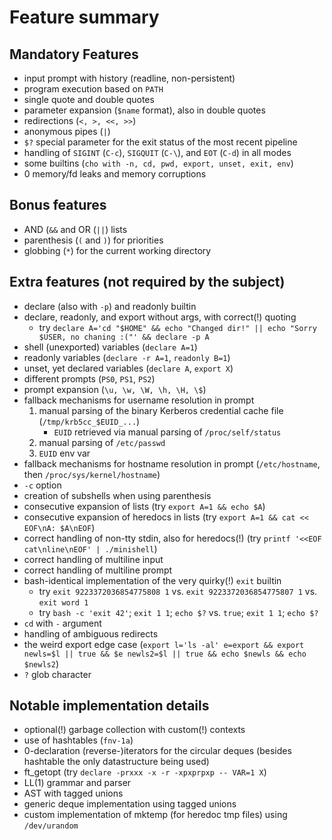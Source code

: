 # Feature summary
## Mandatory Features
- input prompt with history (readline, non-persistent)
- program execution based on `PATH`
- single quote and double quotes
- parameter expansion (`$name` format), also in double quotes
- redirections (`<, >, <<, >>`)
- anonymous pipes (`|`)
- `$?` special parameter for the exit status of the most recent pipeline
- handling of `SIGINT` (`C-c`), `SIGQUIT` (`C-\`), and `EOT` (`C-d`) in all modes
- some builtins (`cho with -n, cd, pwd, export, unset, exit, env`)
- 0 memory/fd leaks and memory corruptions

## Bonus features
- AND (`&&` and OR (`||`) lists
- parenthesis (`(` and `)`) for priorities
- globbing (`*`) for the current working directory

## Extra features (not required by the subject)
- declare (also with `-p`) and readonly builtin
- declare, readonly, and export without args, with correct(!) quoting
    - try `declare A='cd "$HOME" && echo "Changed dir!" || echo "Sorry $USER, no chaning :("' && declare -p A`
- shell (unexported) variables (`declare A=1`)
- readonly variables (`declare -r A=1`, `readonly B=1`)
- unset, yet declared variables (`declare A`, `export X`)
- different prompts (`PS0`, `PS1`, `PS2`)
- prompt expansion (`\u, \w, \W, \h, \H, \$`)
- fallback mechanisms for username resolution in prompt
    1. manual parsing of the binary Kerberos credential cache file (`/tmp/krb5cc_$EUID_...`)
        - `EUID` retrieved via manual parsing of `/proc/self/status`
    2. manual parsing of `/etc/passwd`
    3. `EUID` env var
- fallback mechanisms for hostname resolution in prompt (`/etc/hostname`, then `/proc/sys/kernel/hostname`)
- `-c` option
- creation of subshells when using parenthesis
- consecutive expansion of lists (try `export A=1 && echo $A`)
- consecutive expansion of heredocs in lists (try `export A=1 && cat << EOF\nA: $A\nEOF`)
- correct handling of non-tty stdin, also for heredocs(!) (try `printf '<<EOF cat\nline\nEOF' | ./minishell`)
- correct handling of multiline input
- correct handling of multiline prompt
- bash-identical implementation of the very quirky(!) `exit` builtin
    - try `exit 9223372036854775808 1` vs. `exit 9223372036854775807 1` vs. `exit word 1`
    - try `bash -c 'exit 42'`; `exit 1 1`; `echo $?` vs. `true`; `exit 1 1`; `echo $?`
- `cd` with `-` argument
- handling of ambiguous redirects
- the weird export edge case (`export l='ls -al' e=export && export newls=$l || true && $e newls2=$l || true && echo $newls && echo $newls2`)
- `?` glob character

## Notable implementation details
- optional(!) garbage collection with custom(!) contexts
- use of hashtables (`fnv-1a`)
- 0-declaration (reverse-)iterators for the circular deques (besides hashtable the only datastructure being used)
- ft_getopt (try `declare -prxxx -x -r -xpxprpxp -- VAR=1 X`)
- LL(1) grammar and parser
- AST with tagged unions
- generic deque implementation using tagged unions
- custom implementation of mktemp (for heredoc tmp files) using `/dev/urandom`
